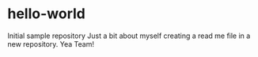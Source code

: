 # hello-world
Initial sample repository
Just a bit about myself creating a read me file in a new repository.   Yea Team!
